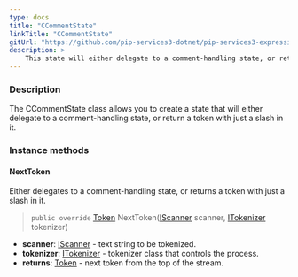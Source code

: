```yaml
---
type: docs
title: "CCommentState"
linkTitle: "CCommentState"
gitUrl: "https://github.com/pip-services3-dotnet/pip-services3-expressions-dotnet"
description: > 
    This state will either delegate to a comment-handling state, or return a token with just a slash in it.
---
```


### Description

The CCommentState class allows you to create a state that will either delegate to a comment-handling state, or return a token with just a slash in it.


### Instance methods

#### NextToken
Either delegates to a comment-handling state, or returns a token with just a slash in it.

> `public override` [Token](../../token) NextToken([IScanner](../../../io/iscanner) scanner, [ITokenizer](../../itokenizer) tokenizer)

- **scanner**: [IScanner](../../../io/iscanner) - text string to be tokenized.
- **tokenizer**: [ITokenizer](../../itokenizer) - tokenizer class that controls the process.
- **returns**: [Token](../../token) - next token from the top of the stream.

